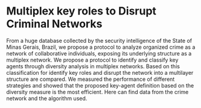 # Multiplex key roles to Disrupt Criminal Networks
From a huge database collected by the security intelligence of the State of Minas Gerais, Brazil, we propose a protocol to analyze organized crime as a network of collaborative individuals, exposing its underlying structure as a multiplex network. We propose a protocol to identify and classify key agents through diversity analysis in multiplex networks. Based on this classification for identify key roles and disrupt the network into a multilayer structure are compared. We measured the performance of  different strategies and showed that the proposed key-agent definition based on the diversity measure is the most efficient.
Here can find data from the crime network and the algorithm used.
